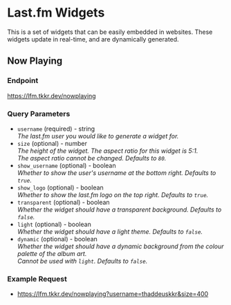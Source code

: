 # Last.fm Widgets
This is a set of widgets that can be easily embedded in websites. These widgets update in real-time, and are dynamically generated.

## Now Playing
### Endpoint
https://lfm.tkkr.dev/nowplaying
### Query Parameters
* `username` (required) - string  
  *The last.fm user you would like to generate a widget for.*  
* `size` (optional) - number  
  *The height of the widget. The aspect ratio for this widget is 5:1.*  
  *The aspect ratio cannot be changed. Defaults to `80`.*  
* `show_username` (optional) - boolean  
  *Whether to show the user's username at the bottom right. Defaults to `true`.*  
* `show_logo` (optional) - boolean  
  *Whether to show the last.fm logo on the top right. Defaults to `true`.*  
* `transparent` (optional) - boolean  
  *Whether the widget should have a transparent background. Defaults to `false`.*  
* `light` (optional) - boolean  
  *Whether the widget should have a light theme. Defaults to `false`.*  
* `dynamic` (optional) - boolean  
  *Whether the widget should have a dynamic background from the colour palette of the album art.*  
  *Cannot be used with `light`. Defaults to `false`.*
### Example Request
* https://lfm.tkkr.dev/nowplaying?username=thaddeuskkr&size=400